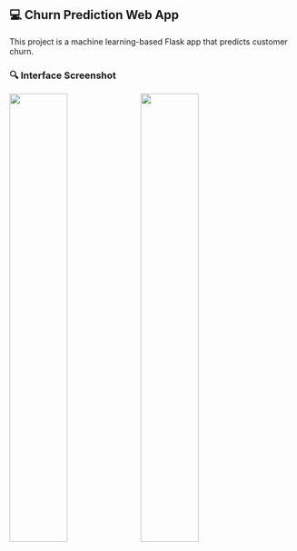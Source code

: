 ## 💻 Churn Prediction Web App

This project is a machine learning-based Flask app that predicts customer churn.

### 🔍 Interface Screenshot
<p float="left">
  <img src="[images/interface1.png](https://github.com/diyamonga/churn-predictor/blob/main/interface1.png)" width="45%" />
  <img src="images/interface2.png" width="45%" />
</p>
